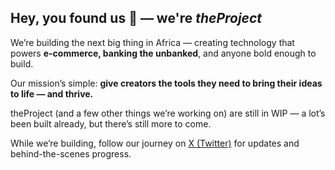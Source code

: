 ## Hey, you found us 👋 — we're *theProject*

We’re building the next big thing in Africa — creating technology that powers **e-commerce, banking the unbanked**, and anyone bold enough to build.

Our mission’s simple: **give creators the tools they need to bring their ideas to life — and thrive.**

theProject (and a few other things we’re working on) are still in WIP — a lot’s been built already, but there’s still more to come.

While we’re building, follow our journey on [X (Twitter)](https://x.com/codetheproject "codetheproject on X") for updates and behind-the-scenes progress.
